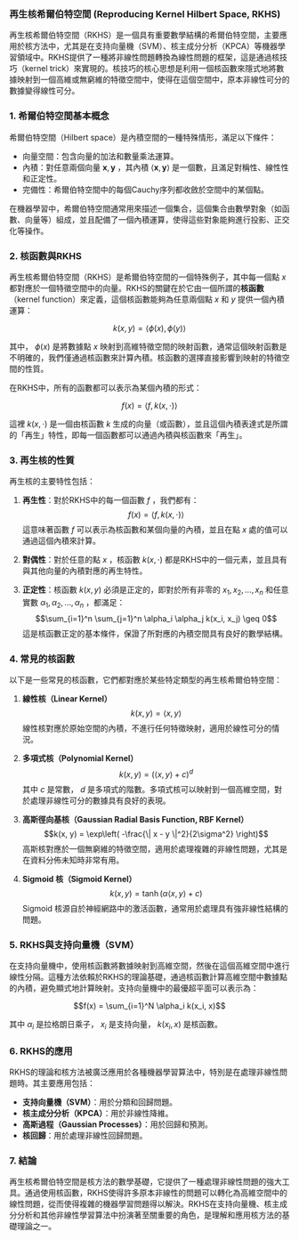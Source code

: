 ### 再生核希爾伯特空間 (Reproducing Kernel Hilbert Space, RKHS)

再生核希爾伯特空間（RKHS）是一個具有重要數學結構的希爾伯特空間，主要應用於核方法中，尤其是在支持向量機（SVM）、核主成分分析（KPCA）等機器學習領域中。RKHS提供了一種將非線性問題轉換為線性問題的框架，這是通過核技巧（kernel trick）來實現的。核技巧的核心思想是利用一個核函數來隱式地將數據映射到一個高維或無窮維的特徵空間中，使得在這個空間中，原本非線性可分的數據變得線性可分。

### 1. **希爾伯特空間基本概念**

希爾伯特空間（Hilbert space）是內積空間的一種特殊情形，滿足以下條件：
- 向量空間：包含向量的加法和數量乘法運算。
- 內積：對任意兩個向量  $`\mathbf{x}, \mathbf{y}`$ ，其內積  $`\langle \mathbf{x}, \mathbf{y} \rangle`$  是一個數，且滿足對稱性、線性性和正定性。
- 完備性：希爾伯特空間中的每個Cauchy序列都收斂於空間中的某個點。

在機器學習中，希爾伯特空間通常用來描述一個集合，這個集合由數學對象（如函數、向量等）組成，並且配備了一個內積運算，使得這些對象能夠進行投影、正交化等操作。

### 2. **核函數與RKHS**

再生核希爾伯特空間（RKHS）是希爾伯特空間的一個特殊例子，其中每一個點  $`x`$  都對應於一個特徵空間中的向量。RKHS的關鍵在於它由一個所謂的**核函數**（kernel function）來定義，這個核函數能夠為任意兩個點  $`x`$  和  $`y`$  提供一個內積運算：

$$k(x, y) = \langle \phi(x), \phi(y) \rangle$$

其中， $`\phi(x)`$  是將數據點  $`x`$  映射到高維特徵空間的映射函數，通常這個映射函數是不明確的，我們僅通過核函數來計算內積。核函數的選擇直接影響到映射的特徵空間的性質。

在RKHS中，所有的函數都可以表示為某個內積的形式：

$$f(x) = \langle f, k(x, \cdot) \rangle$$

這裡  $`k(x, \cdot)`$  是一個由核函數  $`k`$  生成的向量（或函數），並且這個內積表達式是所謂的「再生」特性，即每一個函數都可以通過內積與核函數來「再生」。

### 3. **再生核的性質**

再生核的主要特性包括：
1. **再生性**：對於RKHS中的每一個函數  $`f`$ ，我們都有：
   $$f(x) = \langle f, k(x, \cdot) \rangle$$
   這意味著函數  $`f`$  可以表示為核函數和某個向量的內積，並且在點  $`x`$  處的值可以通過這個內積來計算。

2. **對偶性**：對於任意的點  $`x`$ ，核函數  $`k(x, \cdot)`$  都是RKHS中的一個元素，並且具有與其他向量的內積對應的再生特性。

3. **正定性**：核函數  $`k(x, y)`$  必須是正定的，即對於所有非零的  $`x_1, x_2, \dots, x_n`$  和任意實數  $`\alpha_1, \alpha_2, \dots, \alpha_n`$ ，都滿足：
   $$\sum_{i=1}^n \sum_{j=1}^n \alpha_i \alpha_j k(x_i, x_j) \geq 0$$
   這是核函數正定的基本條件，保證了所對應的內積空間具有良好的數學結構。

### 4. **常見的核函數**

以下是一些常見的核函數，它們都對應於某些特定類型的再生核希爾伯特空間：

1. **線性核（Linear Kernel）**
   $$k(x, y) = \langle x, y \rangle$$
   線性核對應於原始空間的內積，不進行任何特徵映射，適用於線性可分的情況。

2. **多項式核（Polynomial Kernel）**
   $$k(x, y) = ( \langle x, y \rangle + c )^d$$
   其中  $`c`$  是常數， $`d`$  是多項式的階數。多項式核可以映射到一個高維空間，對於處理非線性可分的數據具有良好的表現。

3. **高斯徑向基核（Gaussian Radial Basis Function, RBF Kernel）**
   $$k(x, y) = \exp\left( -\frac{\| x - y \|^2}{2\sigma^2} \right)$$
   高斯核對應於一個無窮維的特徵空間，適用於處理複雜的非線性問題，尤其是在資料分佈未知時非常有用。

4. **Sigmoid 核（Sigmoid Kernel）**
   $$k(x, y) = \tanh(\alpha \langle x, y \rangle + c)$$
   Sigmoid 核源自於神經網路中的激活函數，通常用於處理具有強非線性結構的問題。

### 5. **RKHS與支持向量機（SVM）**

在支持向量機中，使用核函數將數據映射到高維空間，然後在這個高維空間中進行線性分隔。這種方法依賴於RKHS的理論基礎，通過核函數計算高維空間中數據點的內積，避免顯式地計算映射。支持向量機中的最優超平面可以表示為：

$$f(x) = \sum_{i=1}^N \alpha_i k(x_i, x)$$

其中  $`\alpha_i`$  是拉格朗日乘子， $`x_i`$  是支持向量， $`k(x_i, x)`$  是核函數。

### 6. **RKHS的應用**

RKHS的理論和核方法被廣泛應用於各種機器學習算法中，特別是在處理非線性問題時。其主要應用包括：
- **支持向量機（SVM）**：用於分類和回歸問題。
- **核主成分分析（KPCA）**：用於非線性降維。
- **高斯過程（Gaussian Processes）**：用於回歸和預測。
- **核回歸**：用於處理非線性回歸問題。

### 7. **結論**

再生核希爾伯特空間是核方法的數學基礎，它提供了一種處理非線性問題的強大工具。通過使用核函數，RKHS使得許多原本非線性的問題可以轉化為高維空間中的線性問題，從而使得複雜的機器學習問題得以解決。RKHS在支持向量機、核主成分分析和其他非線性學習算法中扮演著至關重要的角色，是理解和應用核方法的基礎理論之一。